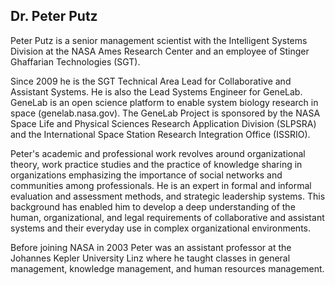 ## Dr. Peter Putz

Peter Putz is a senior management scientist with the Intelligent Systems Division at the NASA Ames Research Center and an employee of Stinger Ghaffarian Technologies (SGT). 

Since 2009 he is the SGT Technical Area Lead for Collaborative and Assistant Systems. He is also the Lead Systems Engineer for GeneLab. GeneLab is an open science platform to enable system biology research in space (genelab.nasa.gov). The GeneLab Project is sponsored by the NASA Space Life and Physical Sciences Research Application Division (SLPSRA) and the International Space Station Research Integration Office (ISSRIO).

Peter's academic and professional work revolves around organizational theory, work practice studies and the practice of knowledge sharing in organizations emphasizing the importance of social networks and communities among professionals. He is an expert in formal and informal evaluation and assessment methods, and strategic leadership systems. This background has enabled him to develop a deep understanding of the human, organizational, and legal requirements of collaborative and assistant systems and their everyday use in complex organizational environments.

Before joining NASA in 2003 Peter was an assistant professor at the Johannes Kepler University Linz where he taught classes in general management, knowledge management, and human resources management.